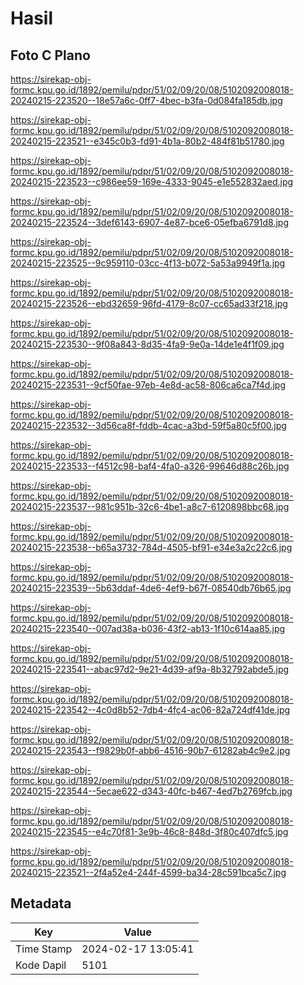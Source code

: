 # Hasil

## Foto C Plano

https://sirekap-obj-formc.kpu.go.id/1892/pemilu/pdpr/51/02/09/20/08/5102092008018-20240215-223520--18e57a6c-0ff7-4bec-b3fa-0d084fa185db.jpg

https://sirekap-obj-formc.kpu.go.id/1892/pemilu/pdpr/51/02/09/20/08/5102092008018-20240215-223521--e345c0b3-fd91-4b1a-80b2-484f81b51780.jpg

https://sirekap-obj-formc.kpu.go.id/1892/pemilu/pdpr/51/02/09/20/08/5102092008018-20240215-223523--c986ee59-169e-4333-9045-e1e552832aed.jpg

https://sirekap-obj-formc.kpu.go.id/1892/pemilu/pdpr/51/02/09/20/08/5102092008018-20240215-223524--3def6143-6907-4e87-bce6-05efba6791d8.jpg

https://sirekap-obj-formc.kpu.go.id/1892/pemilu/pdpr/51/02/09/20/08/5102092008018-20240215-223525--9c959110-03cc-4f13-b072-5a53a9949f1a.jpg

https://sirekap-obj-formc.kpu.go.id/1892/pemilu/pdpr/51/02/09/20/08/5102092008018-20240215-223526--ebd32659-96fd-4179-8c07-cc65ad33f218.jpg

https://sirekap-obj-formc.kpu.go.id/1892/pemilu/pdpr/51/02/09/20/08/5102092008018-20240215-223530--9f08a843-8d35-4fa9-9e0a-14de1e4f1f09.jpg

https://sirekap-obj-formc.kpu.go.id/1892/pemilu/pdpr/51/02/09/20/08/5102092008018-20240215-223531--9cf50fae-97eb-4e8d-ac58-806ca6ca7f4d.jpg

https://sirekap-obj-formc.kpu.go.id/1892/pemilu/pdpr/51/02/09/20/08/5102092008018-20240215-223532--3d56ca8f-fddb-4cac-a3bd-59f5a80c5f00.jpg

https://sirekap-obj-formc.kpu.go.id/1892/pemilu/pdpr/51/02/09/20/08/5102092008018-20240215-223533--f4512c98-baf4-4fa0-a326-99646d88c26b.jpg

https://sirekap-obj-formc.kpu.go.id/1892/pemilu/pdpr/51/02/09/20/08/5102092008018-20240215-223537--981c951b-32c6-4be1-a8c7-6120898bbc68.jpg

https://sirekap-obj-formc.kpu.go.id/1892/pemilu/pdpr/51/02/09/20/08/5102092008018-20240215-223538--b65a3732-784d-4505-bf91-e34e3a2c22c6.jpg

https://sirekap-obj-formc.kpu.go.id/1892/pemilu/pdpr/51/02/09/20/08/5102092008018-20240215-223539--5b63ddaf-4de6-4ef9-b67f-08540db76b65.jpg

https://sirekap-obj-formc.kpu.go.id/1892/pemilu/pdpr/51/02/09/20/08/5102092008018-20240215-223540--007ad38a-b036-43f2-ab13-1f10c614aa85.jpg

https://sirekap-obj-formc.kpu.go.id/1892/pemilu/pdpr/51/02/09/20/08/5102092008018-20240215-223541--abac97d2-9e21-4d39-af9a-8b32792abde5.jpg

https://sirekap-obj-formc.kpu.go.id/1892/pemilu/pdpr/51/02/09/20/08/5102092008018-20240215-223542--4c0d8b52-7db4-4fc4-ac06-82a724df41de.jpg

https://sirekap-obj-formc.kpu.go.id/1892/pemilu/pdpr/51/02/09/20/08/5102092008018-20240215-223543--f9829b0f-abb6-4516-90b7-61282ab4c9e2.jpg

https://sirekap-obj-formc.kpu.go.id/1892/pemilu/pdpr/51/02/09/20/08/5102092008018-20240215-223544--5ecae622-d343-40fc-b467-4ed7b2769fcb.jpg

https://sirekap-obj-formc.kpu.go.id/1892/pemilu/pdpr/51/02/09/20/08/5102092008018-20240215-223545--e4c70f81-3e9b-46c8-848d-3f80c407dfc5.jpg

https://sirekap-obj-formc.kpu.go.id/1892/pemilu/pdpr/51/02/09/20/08/5102092008018-20240215-223521--2f4a52e4-244f-4599-ba34-28c591bca5c7.jpg


## Metadata

| Key        | Value               |
| ---------- | ------------------- |
| Time Stamp | 2024-02-17 13:05:41 |
| Kode Dapil | 5101                |



